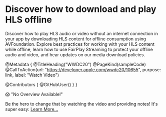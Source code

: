 # Discover how to download and play HLS offline

Discover how to play HLS audio or video without an internet connection in your app by downloading HLS content for offline consumption using AVFoundation. Explore best practices for working with your HLS content while offline, learn how to use FairPlay Streaming to protect your offline audio and video, and hear updates on our media download policies.

@Metadata {
   @TitleHeading("WWDC20")
   @PageKind(sampleCode)
   @CallToAction(url: "https://developer.apple.com/wwdc20/10655", purpose: link, label: "Watch Video")

   @Contributors {
      @GitHubUser(<replace this with your GitHub handle>)
   }
}

😱 "No Overview Available!"

Be the hero to change that by watching the video and providing notes! It's super easy:
 [Learn More…](https://wwdcnotes.github.io/WWDCNotes/documentation/wwdcnotes/contributing)
